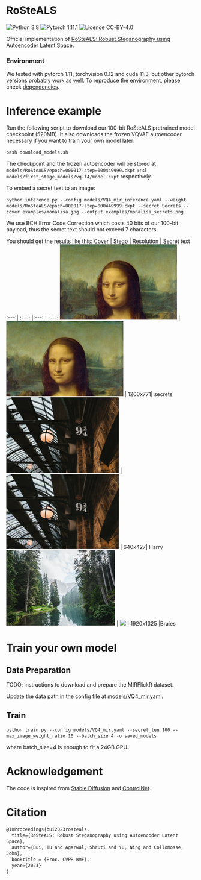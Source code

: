 # RoSteALS
![Python 3.8](https://img.shields.io/badge/Python-3.8-green) ![Pytorch 1.11.1](https://img.shields.io/badge/Pytorch-1.11.1-green) ![Licence CC-BY-4.0](https://img.shields.io/badge/license-CC--BY--NO--SA-blueviolet)


Official implementation of [RoSteALS: Robust Steganography using Autoencoder Latent Space](https://arxiv.org/abs/2304.03400).

### Environment

We tested with pytorch 1.11, torchvision 0.12 and cuda 11.3, but other pytorch versions probably work as well. To reproduce the environment, please check [dependencies](dependencies).

# Inference example
Run the following script to download our 100-bit RoSteALS pretrained model checkpoint (520MB). It also downloads the frozen VQVAE autoencoder necessary if you want to train your own model later:

```
bash download_models.sh
```
The checkpoint and the frozen autoencoder  will be stored at `models/RoSteALS/epoch=000017-step=000449999.ckpt` and `models/first_stage_models/vq-f4/model.ckpt` respectively.

To embed a secret text to an image:
```
python inference.py --config models/VQ4_mir_inference.yaml --weight models/RoSteALS/epoch=000017-step=000449999.ckpt --secret Secrets --cover examples/monalisa.jpg --output examples/monalisa_secrets.png
```

We use BCH Error Code Correction which costs 40 bits of our 100-bit payload, thus the secret text should not exceed 7 characters. 

You should get the results like this:
Cover | Stego | Resolution | Secret text
:---:| :---: |:---: | :---:
<img src="examples/monalisa.jpg" height="200px"/> | <img src="examples/monalisa_secrets.png" height="200px"/> | 1200x771| secrets
<img src="examples/934.jpg" height="200px"/> | <img src="examples/934_Harry.png" height="200px"/> | 640x427| Harry
<img src="examples/forest.jpg" height="200px"/> | <img src="examples/forest_Braies.png" height="200px"/> | 1920x1325 |Braies


# Train your own model
## Data Preparation
TODO: instructions to download and prepare the MIRFlickR dataset.

Update the data path in the config file at [models/VQ4_mir.yaml](models/VQ4_mir.yaml).

## Train
```
python train.py --config models/VQ4_mir.yaml --secret_len 100 --max_image_weight_ratio 10 --batch_size 4 -o saved_models

```
where batch_size=4 is enough to fit a 24GB GPU.


# Acknowledgement
The code is inspired from [Stable Diffusion](https://github.com/CompVis/stable-diffusion) and [ControlNet](https://github.com/lllyasviel/ControlNet). 


# Citation
```
@InProceedings{bui2023rosteals,
  title={RoSteALS: Robust Steganography using Autoencoder Latent Space},
  author={Bui, Tu and Agarwal, Shruti and Yu, Ning and Collomosse, John},
  booktitle = {Proc. CVPR WMF},
  year={2023}
}
```
